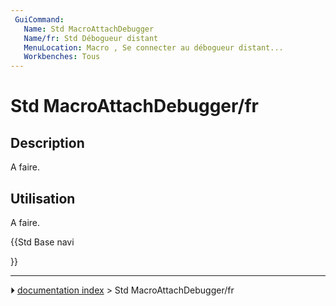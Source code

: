 ```yaml
---
 GuiCommand:
   Name: Std MacroAttachDebugger
   Name/fr: Std Débogueur distant
   MenuLocation: Macro , Se connecter au débogueur distant...
   Workbenches: Tous
---
```


# Std MacroAttachDebugger/fr

## Description

A faire.



## Utilisation

A faire.





{{Std Base navi

}}



---
⏵ [documentation index](../README.md) > Std MacroAttachDebugger/fr
